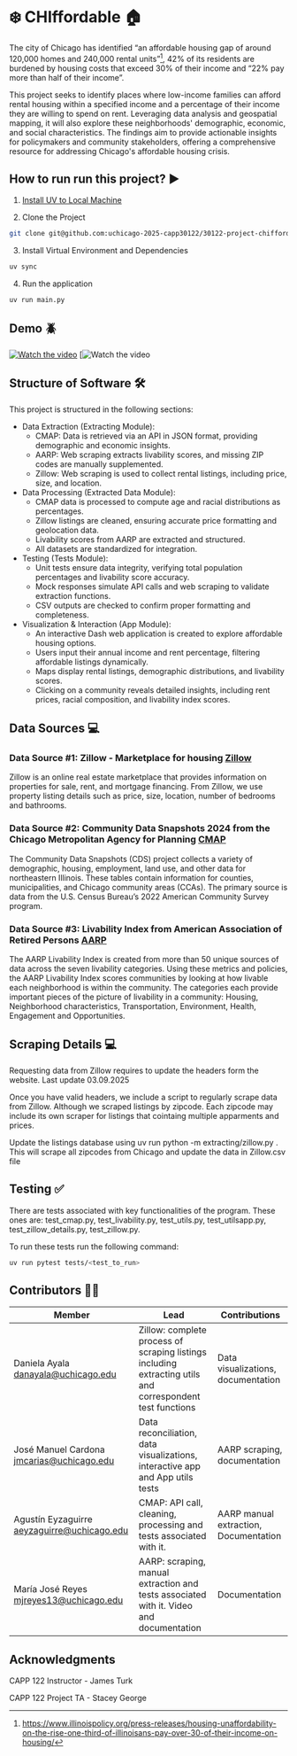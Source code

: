 # :snowflake: CHIffordable :house:

The city of Chicago has identified “an affordable housing gap of around 120,000 homes and 240,000 rental units”[^1], 42% of its residents are burdened by housing costs that exceed 30% of their income and “22% pay more than half of their income”. 

This project seeks to identify places where low-income families can afford rental housing within a specified income and a percentage of their income they are willing to spend on rent. Leveraging data analysis and geospatial mapping, it will also explore these neighborhoods' demographic, economic, and social characteristics. The findings aim to provide actionable insights for policymakers and community stakeholders, offering a comprehensive resource for addressing Chicago's affordable housing crisis.

## How to run run this project? :arrow_forward:

1. [Install UV to Local Machine](https://docs.astral.sh/uv/getting-started/installation/)

2. Clone the Project
```bash
git clone git@github.com:uchicago-2025-capp30122/30122-project-chiffordable.git
```

3. Install Virtual Environment and Dependencies
```bash
uv sync
```

4. Run the application

```bash
uv run main.py
```

## Demo :beetle:

[![Watch the video](https://img.youtube.com/vi/ecBzrd5wgFA/0.jpg)](https://www.youtube.com/watch?v=ecBzrd5wgFA)
[![Watch the video](https://youtu.be/TqC4huEhUeE)


## Structure of Software :hammer_and_wrench:
This project is structured in the following sections:

- Data Extraction (Extracting Module):
  - CMAP: Data is retrieved via an API in JSON format, providing demographic and economic insights.
  - AARP: Web scraping extracts livability scores, and missing ZIP codes are manually supplemented.
  - Zillow: Web scraping is used to collect rental listings, including price, size, and location. 
- Data Processing (Extracted Data Module):
  - CMAP data is processed to compute age and racial distributions as percentages.
  - Zillow listings are cleaned, ensuring accurate price formatting and geolocation data.
  - Livability scores from AARP are extracted and structured.
  - All datasets are standardized for integration.
- Testing (Tests Module): 
  - Unit tests ensure data integrity, verifying total population percentages and livability score accuracy.
  - Mock responses simulate API calls and web scraping to validate extraction functions.
  - CSV outputs are checked to confirm proper formatting and completeness.
- Visualization & Interaction (App Module):
  - An interactive Dash web application is created to explore affordable housing options.
  - Users input their annual income and rent percentage, filtering affordable listings dynamically.
  - Maps display rental listings, demographic distributions, and livability scores.
  - Clicking on a community reveals detailed insights, including rent prices, racial composition, and livability index scores.

## Data Sources :computer:

### Data Source #1: Zillow - Marketplace for housing [Zillow](https://www.zillow.com/chicago-il/rent-houses/?searchQueryState=%7B%22pagination%22%3A%7B%7D%2C%22isMapVisible%22%3Atrue%2C%22mapBounds%22%3A%7B%22west%22%3A-88.2828080184946%2C%22east%22%3A-87.06057901458836%2C%22south%22%3A41.559915483636956%2C%22north%22%3A42.17860982259146%7D%2C%22regionSelection%22%3A%5B%7B%22regionId%22%3A17426%2C%22regionType%22%3A6%7D%5D%2C%22filterState%22%3A%7B%22sort%22%3A%7B%22value%22%3A%22priorityscore%22%7D%2C%22fr%22%3A%7B%22value%22%3Atrue%7D%2C%22fsba%22%3A%7B%22value%22%3Afalse%7D%2C%22fsbo%22%3A%7B%22value%22%3Afalse%7D%2C%22nc%22%3A%7B%22value%22%3Afalse%7D%2C%22cmsn%22%3A%7B%22value%22%3Afalse%7D%2C%22auc%22%3A%7B%22value%22%3Afalse%7D%2C%22fore%22%3A%7B%22value%22%3Afalse%7D%2C%22tow%22%3A%7B%22value%22%3Afalse%7D%2C%22mf%22%3A%7B%22value%22%3Afalse%7D%2C%22con%22%3A%7B%22value%22%3Afalse%7D%2C%22land%22%3A%7B%22value%22%3Afalse%7D%2C%22apa%22%3A%7B%22value%22%3Afalse%7D%2C%22manu%22%3A%7B%22value%22%3Afalse%7D%2C%22apco%22%3A%7B%22value%22%3Afalse%7D%7D%2C%22isListVisible%22%3Atrue%7D)

Zillow is an online real estate marketplace that provides information on properties for sale, rent, and mortgage financing. From Zillow, we use property listing details such as price, size, location, number of bedrooms and bathrooms.

### Data Source #2: Community Data Snapshots 2024 from the Chicago Metropolitan Agency for Planning [CMAP](https://datahub.cmap.illinois.gov/datasets/CMAPGIS::community-data-snapshots-2024/explore?layer=0)

The Community Data Snapshots (CDS) project collects a variety of demographic, housing, employment, land use, and other data for northeastern Illinois. These tables contain information for counties, municipalities, and Chicago community areas (CCAs). The primary source is data from the U.S. Census Bureau’s 2022 American Community Survey program.

### Data Source #3: Livability Index from American Association of Retired Persons [AARP](https://livabilityindex.aarp.org/search/Chicago,%20Illinois,%20United%20States)

The AARP Livability Index is created from more than 50 unique sources of data across the seven livability categories. Using these metrics and policies, the AARP Livability Index scores communities by looking at how livable each neighborhood is within the community. The categories each provide important pieces of the picture of livability in a community: Housing, Neighborhood characteristics, Transportation, Environment, Health, Engagement and Opportunities.

## Scraping Details :computer:

Requesting data from Zillow requires to update the headers form the website.
Last update 03.09.2025

Once you have valid headers, we include a script to regularly scrape data from Zillow. Although we scraped listings by zipcode. Each zipcode may include its own scraper for listings that cointaing multiple apparments and prices. 

Update the listings database using uv run python -m extracting/zillow.py . This will scrape all zipcodes from Chicago and update the data in Zillow.csv file

## Testing ✅

There are tests associated with key functionalities of the program. These ones are: test_cmap.py, test_livability.py, test_utils.py, test_utilsapp.py, test_zillow_details.py, test_zillow.py.

To run these tests run the following command:

```bash
uv run pytest tests/<test_to_run>
```


## Contributors :couple::couple:

| Member        | Lead           | Contributions  |
| ------------- |-------------| ----- |
| Daniela Ayala <danayala@uchicago.edu>      | Zillow: complete process of scraping listings including extracting utils and correspondent test functions | Data visualizations, documentation |
| José Manuel Cardona <jmcarias@uchicago.edu>      | Data reconciliation, data visualizations, interactive app and App utils tests      |   AARP scraping, documentation |
| Agustín Eyzaguirre <aeyzaguirre@uchicago.edu> | CMAP: API call, cleaning, processing and tests associated with it.       |  AARP manual extraction, Documentation   |
| María José Reyes  <mjreyes13@uchicago.edu> | AARP: scraping, manual extraction and tests associated with it. Video and documentation      |  Documentation   |

## Acknowledgments

CAPP 122 Instructor - James Turk

CAPP 122 Project TA - Stacey George

[^1]: https://www.illinoispolicy.org/press-releases/housing-unaffordability-on-the-rise-one-third-of-illinoisans-pay-over-30-of-their-income-on-housing/
